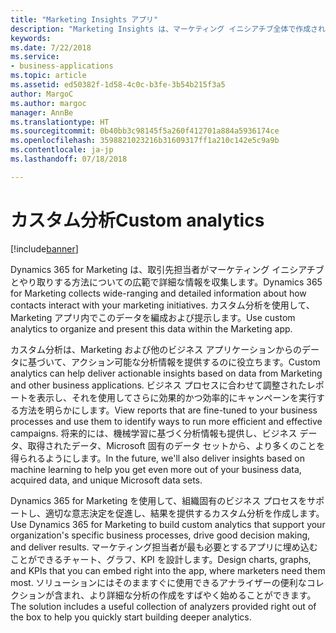 ```yaml
---
title: "Marketing Insights アプリ"
description: "Marketing Insights は、マーケティング イニシアチブ全体で作成される多様なデータと通信を収集、管理、分析し、マーケティング担当者がキャンペーンの対象にしてより効率的に実行できるように関連するアクションを識別します。"
keywords: 
ms.date: 7/22/2018
ms.service:
- business-applications
ms.topic: article
ms.assetid: ed50382f-1d58-4c0c-b3fe-3b54b215f3a5
author: MargoC
ms.author: margoc
manager: AnnBe
ms.translationtype: HT
ms.sourcegitcommit: 0b40bb3c98145f5a260f412701a884a5936174ce
ms.openlocfilehash: 3598821023216b31609317ff1a210c142e5c9a9b
ms.contentlocale: ja-jp
ms.lasthandoff: 07/18/2018

---
```


# <a name="custom-analytics"></a><span data-ttu-id="96687-103">カスタム分析</span><span class="sxs-lookup"><span data-stu-id="96687-103">Custom analytics</span></span>

[!include[banner](../../../includes/banner.md)]

<span data-ttu-id="96687-104">Dynamics 365 for Marketing は、取引先担当者がマーケティング イニシアチブとやり取りする方法についての広範で詳細な情報を収集します。</span><span class="sxs-lookup"><span data-stu-id="96687-104">Dynamics 365 for Marketing collects wide-ranging and detailed information about how contacts interact with your marketing initiatives.</span></span> <span data-ttu-id="96687-105">カスタム分析を使用して、Marketing アプリ内でこのデータを編成および提示します。</span><span class="sxs-lookup"><span data-stu-id="96687-105">Use custom analytics to organize and present this data within the Marketing app.</span></span>

<span data-ttu-id="96687-106">カスタム分析は、Marketing および他のビジネス アプリケーションからのデータに基づいて、アクション可能な分析情報を提供するのに役立ちます。</span><span class="sxs-lookup"><span data-stu-id="96687-106">Custom analytics can help deliver actionable insights based on data from Marketing and other business applications.</span></span> <span data-ttu-id="96687-107">ビジネス プロセスに合わせて調整されたレポートを表示し、それを使用してさらに効果的かつ効率的にキャンペーンを実行する方法を明らかにします。</span><span class="sxs-lookup"><span data-stu-id="96687-107">View reports that are fine-tuned to your business processes and use them to identify ways to run more efficient and effective campaigns.</span></span> <span data-ttu-id="96687-108">将来的には、機械学習に基づく分析情報も提供し、ビジネス データ、取得されたデータ、Microsoft 固有のデータ セットから、より多くのことを得られるようにします。</span><span class="sxs-lookup"><span data-stu-id="96687-108">In the future, we'll also deliver insights based on machine learning to help you get even more out of your business data, acquired data, and unique Microsoft data sets.</span></span>

<span data-ttu-id="96687-109">Dynamics 365 for Marketing を使用して、組織固有のビジネス プロセスをサポートし、適切な意志決定を促進し、結果を提供するカスタム分析を作成します。</span><span class="sxs-lookup"><span data-stu-id="96687-109">Use Dynamics 365 for Marketing to build custom analytics that support your organization's specific business processes, drive good decision making, and deliver results.</span></span> <span data-ttu-id="96687-110">マーケティング担当者が最も必要とするアプリに埋め込むことができるチャート、グラフ、KPI を設計します。</span><span class="sxs-lookup"><span data-stu-id="96687-110">Design charts, graphs, and KPIs that you can embed right into the app, where marketers need them most.</span></span> <span data-ttu-id="96687-111">ソリューションにはそのまますぐに使用できるアナライザーの便利なコレクションが含まれ、より詳細な分析の作成をすばやく始めることができます。</span><span class="sxs-lookup"><span data-stu-id="96687-111">The solution includes a useful collection of analyzers provided right out of the box to help you quickly start building deeper analytics.</span></span>

<!--
### Who uses this feature
Marketers and marketing managers. Business analysts to build custom dashboards
### Setup required
Customers must bring their own Power BI subscription to use these analyzers or custom analytics with Marketing and other business data.
-->

